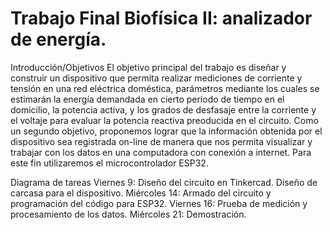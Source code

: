 # Trabajo Final Biofísica II: analizador de energía. 

Introducción/Objetivos
El objetivo principal del trabajo es diseñar y construir un dispositivo que permita realizar mediciones de corriente y tensión 
en una red eléctrica doméstica, parámetros mediante los cuales se estimarán la energía demandada en cierto período de tiempo en el 
domicilio, la potencia activa, y los grados de desfasaje entre la corriente y el voltaje para evaluar la potencia reactiva preoducida
en el circuito. Como un segundo objetivo, proponemos lograr que la información obtenida por el dispositivo sea registrada on-line de 
manera que nos permita visualizar y trabajar con los datos en una computadora con conexión a internet. Para este fin utilizaremos el 
microcontrolador ESP32. 

Diagrama de tareas 
Viernes 9:	Diseño del circuito en Tinkercad. Diseño de carcasa para el dispositivo.
Miércoles 14:	Armado del circuito y programación del código para ESP32.
Viernes 16:	Prueba de medición y procesamiento de los datos.
Miércoles 21:	Demostración.




